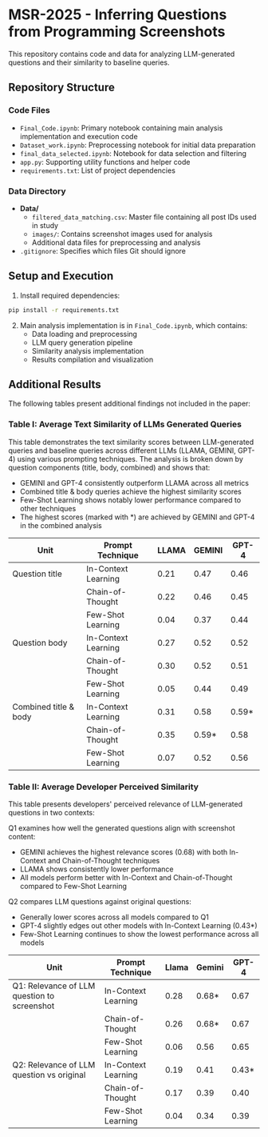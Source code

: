 # MSR-2025 - Inferring Questions from Programming Screenshots

This repository contains code and data for analyzing LLM-generated questions and their similarity to baseline queries.

## Repository Structure

### Code Files
- `Final_Code.ipynb`: Primary notebook containing main analysis implementation and execution code
- `Dataset_work.ipynb`: Preprocessing notebook for initial data preparation
- `final_data_selected.ipynb`: Notebook for data selection and filtering
- `app.py`: Supporting utility functions and helper code
- `requirements.txt`: List of project dependencies

### Data Directory
- **Data/**
  - `filtered_data_matching.csv`: Master file containing all post IDs used in study
  - `images/`: Contains screenshot images used for analysis
  - Additional data files for preprocessing and analysis
- `.gitignore`: Specifies which files Git should ignore

## Setup and Execution

1. Install required dependencies:
```bash
pip install -r requirements.txt
```

2. Main analysis implementation is in `Final_Code.ipynb`, which contains:
   - Data loading and preprocessing
   - LLM query generation pipeline
   - Similarity analysis implementation
   - Results compilation and visualization

## Additional Results

The following tables present additional findings not included in the paper:

### Table I: Average Text Similarity of LLMs Generated Queries

This table demonstrates the text similarity scores between LLM-generated queries and baseline queries across different LLMs (LLAMA, GEMINI, GPT-4) using various prompting techniques. The analysis is broken down by question components (title, body, combined) and shows that:
- GEMINI and GPT-4 consistently outperform LLAMA across all metrics
- Combined title & body queries achieve the highest similarity scores
- Few-Shot Learning shows notably lower performance compared to other techniques
- The highest scores (marked with *) are achieved by GEMINI and GPT-4 in the combined analysis

| Unit | Prompt Technique | LLAMA | GEMINI | GPT-4 |
|------|-----------------|--------|---------|--------|
| Question title | In-Context Learning | 0.21 | 0.47 | 0.46 |
| | Chain-of-Thought | 0.22 | 0.46 | 0.45 |
| | Few-Shot Learning | 0.04 | 0.37 | 0.44 |
| Question body | In-Context Learning | 0.27 | 0.52 | 0.52 |
| | Chain-of-Thought | 0.30 | 0.52 | 0.51 |
| | Few-Shot Learning | 0.05 | 0.44 | 0.49 |
| Combined title & body | In-Context Learning | 0.31 | 0.58 | 0.59* |
| | Chain-of-Thought | 0.35 | 0.59* | 0.58 |
| | Few-Shot Learning | 0.07 | 0.52 | 0.56 |

### Table II: Average Developer Perceived Similarity

This table presents developers' perceived relevance of LLM-generated questions in two contexts:

Q1 examines how well the generated questions align with screenshot content:
- GEMINI achieves the highest relevance scores (0.68) with both In-Context and Chain-of-Thought techniques
- LLAMA shows consistently lower performance
- All models perform better with In-Context and Chain-of-Thought compared to Few-Shot Learning

Q2 compares LLM questions against original questions:
- Generally lower scores across all models compared to Q1
- GPT-4 slightly edges out other models with In-Context Learning (0.43*)
- Few-Shot Learning continues to show the lowest performance across all models

| Unit | Prompt Technique | Llama | Gemini | GPT-4 |
|------|-----------------|-------|---------|--------|
| Q1: Relevance of LLM question to screenshot | In-Context Learning | 0.28 | 0.68* | 0.67 |
| | Chain-of-Thought | 0.26 | 0.68* | 0.67 |
| | Few-Shot Learning | 0.06 | 0.56 | 0.65 |
| Q2: Relevance of LLM question vs original | In-Context Learning | 0.19 | 0.41 | 0.43* |
| | Chain-of-Thought | 0.17 | 0.39 | 0.40 |
| | Few-Shot Learning | 0.04 | 0.34 | 0.39 |
